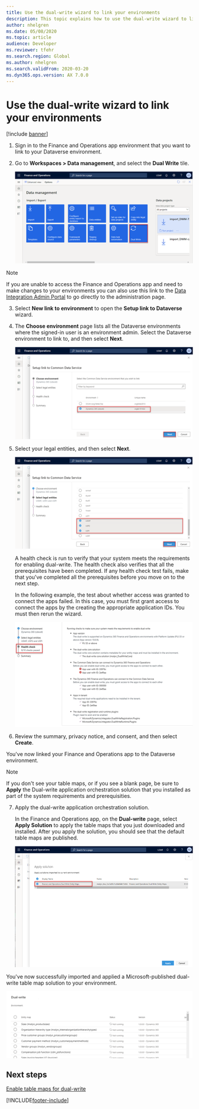 ```yaml
---
title: Use the dual-write wizard to link your environments
description: This topic explains how to use the dual-write wizard to link a Finance and Operations app environment to your Dataverse environment.
author: nhelgren
ms.date: 05/08/2020
ms.topic: article
audience: Developer
ms.reviewer: tfehr
ms.search.region: Global
ms.author: nhelgren
ms.search.validFrom: 2020-03-20
ms.dyn365.ops.version: AX 7.0.0
---
```


# Use the dual-write wizard to link your environments

[!include [banner](../../includes/banner.md)]



1. Sign in to the Finance and Operations app environment that you want to link to your Dataverse environment.
2. Go to **Workspaces \> Data management**, and select the **Dual Write** tile.

    ![Dual Write tile.](media/navigate-to-data-management.png)

> [!NOTE]
> If you are unable to access the Finance and Operations app and need to make changes to your environments you can also use this link to the [Data Integration Admin Portal](https://nam06.safelinks.protection.outlook.com/?url=https%3A%2F%2Ftip.dataintegrator.trafficmanager.net%2FdualWrite%3Faxenv%3Ddxxxxxxxxx.cloudax.dynamics.com&data=04%7C01%7Csushmu%40microsoft.com%7C63cee32877c141d7c55108d96c9d49ba%7C72f988bf86f141af91ab2d7cd011db47%7C1%7C0%7C637660245076784515%7CUnknown%7CTWFpbGZsb3d8eyJWIjoiMC4wLjAwMDAiLCJQIjoiV2luMzIiLCJBTiI6Ik1haWwiLCJXVCI6Mn0%3D%7C1000&sdata=71dmOTyAgXpSHrwx4OVahwoFJLclbIsAW2DIVwZFUhk%3D&reserved=0) to go directly to the administration page.
> 
3. Select **New link to environment** to open the **Setup link to Dataverse** wizard.
4. The **Choose environment** page lists all the Dataverse environments where the signed-in user is an environment admin. Select the Dataverse environment to link to, and then select **Next**.

    ![Choose environment page.](media/data-service-environment.png)

5. Select your legal entities, and then select **Next**.

    ![Select legal entities step.](media/select-legal-entities.png)

    A health check is run to verify that your system meets the requirements for enabling dual-write. The health check also verifies that all the prerequisites have been completed. If any health check test fails, make that you've completed all the prerequisites before you move on to the next step.

    In the following example, the test about whether access was granted to connect the apps failed. In this case, you must first grant access to connect the apps by the creating the appropriate application IDs. You must then rerun the wizard.

    ![Health check page.](media/health-check.png)

6. Review the summary, privacy notice, and consent, and then select **Create**.

You've now linked your Finance and Operations app to the Dataverse environment. 

> [!NOTE]
> If you don't see your table maps, or if you see a blank page, be sure to **Apply** the Dual-write application orchestration solution that you installed as part of the system requirements and prerequisities.

7. Apply the dual-write application orchestration solution.

    In the Finance and Operations app, on the **Dual-write** page, select **Apply Solution** to apply the table maps that you just downloaded and installed. After you apply the solution, you should see that the default table maps are published.

     ![Applying the table maps.](media/apply-entity-maps.png)

You've now successfully imported and applied a Microsoft-published dual-write table map solution to your environment.

![Table maps successfully linked.](media/entity-maps-linked.png)


## Next steps

[Enable table maps for dual-write](enable-entity-map.md)


[!INCLUDE[footer-include](../../../../includes/footer-banner.md)]
